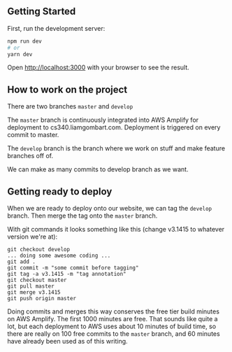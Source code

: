 ## Getting Started

First, run the development server:

```bash
npm run dev
# or
yarn dev
```

Open [http://localhost:3000](http://localhost:3000) with your browser to see the result.


## How to work on the project

There are two branches ```master``` and ```develop```

The ```master``` branch is continuously integrated into AWS Amplify for deployment to cs340.liamgombart.com.  Deployment is triggered on every commit to master.

The ```develop``` branch is the branch where we work on stuff and make feature branches off of.

We can make as many commits to develop branch as we want.

## Getting ready to deploy

When we are ready to deploy onto our website, we can tag the ```develop``` branch.  Then merge the tag onto the ```master``` branch.

With git commands it looks something like this (change v3.1415 to whatever version we're at):

```
git checkout develop
... doing some awesome coding ...
git add .
git commit -m "some commit before tagging"
git tag -a v3.1415 -m "tag annotation"
git checkout master
git pull master
git merge v3.1415
git push origin master
```


Doing commits and merges this way conserves the free tier build minutes on AWS Amplify.  The first 1000 minutes are free.  That sounds like quite a lot, but each deployment to AWS uses about 10 minutes of build time, so there are really on 100 free commits to the ```master``` branch, and 60 minutes have already been used as of this writing.